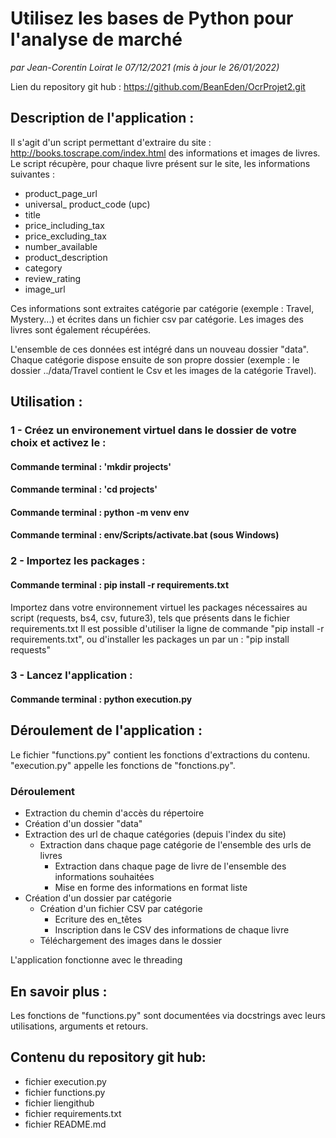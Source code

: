 # Utilisez les bases de Python pour l'analyse de marché
*par Jean-Corentin Loirat
le 07/12/2021 (mis à jour le 26/01/2022)*

Lien du repository git hub : https://github.com/BeanEden/OcrProjet2.git

## Description de l'application :
Il s'agit d'un script permettant d'extraire du site : http://books.toscrape.com/index.html des informations et images de livres.
Le script récupère, pour chaque livre présent sur le site, les informations suivantes :
 * product_page_url
 * universal_ product_code (upc)
 * title
 * price_including_tax
 * price_excluding_tax
 * number_available
 * product_description
 * category
 * review_rating
 * image_url 

Ces informations sont extraites catégorie par catégorie (exemple : Travel, Mystery...) et écrites dans un fichier csv par catégorie.
Les images des livres sont également récupérées.

L'ensemble de ces données est intégré dans un nouveau dossier "data".
Chaque catégorie dispose ensuite de son propre dossier (exemple : le dossier ../data/Travel contient le Csv et les images de la catégorie Travel).


## Utilisation :

### 1 - Créez un environement virtuel dans le dossier de votre choix et activez le :
#### Commande terminal : 'mkdir projects'
#### Commande terminal : 'cd projects'
#### Commande terminal : python -m venv env
#### Commande terminal : env/Scripts/activate.bat (sous Windows)


### 2 - Importez les packages :
#### Commande terminal : **pip install -r requirements.txt**
Importez dans votre environnement virtuel les packages nécessaires au script (requests, bs4, csv, future3), tels que présents dans le fichier requirements.txt
Il est possible d'utiliser la ligne de commande "pip install -r requirements.txt",
ou d'installer les packages un par un : "pip install requests"

### 3 - Lancez l'application : 
#### Commande terminal : python execution.py


## Déroulement de l'application :
Le fichier "functions.py" contient les fonctions d'extractions du contenu.
"execution.py" appelle les fonctions de "fonctions.py".


### Déroulement
* Extraction du chemin d'accès du répertoire
* Création d'un dossier "data"
* Extraction des url de chaque catégories (depuis l'index du site)
  * Extraction dans chaque page catégorie de l'ensemble des urls de livres
    * Extraction dans chaque page de livre de l'ensemble des informations souhaitées 
    * Mise en forme des informations en format liste
* Création d'un dossier par catégorie
  * Création d'un fichier CSV par catégorie
    * Ecriture des en_têtes
    * Inscription dans le CSV des informations de chaque livre
  * Téléchargement des images dans le dossier

L'application fonctionne avec le threading




## En savoir plus :
Les fonctions de "functions.py" sont documentées via docstrings avec leurs utilisations, arguments et retours.

## Contenu du repository git hub: 
* fichier execution.py
* fichier functions.py
* fichier liengithub
* fichier requirements.txt
* fichier README.md
